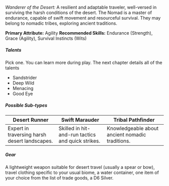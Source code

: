 *Wanderer of the Desert:* A resilient and adaptable traveler, well-versed in surviving the harsh conditions of the desert. The Nomad is a master of endurance, capable of swift movement and resourceful survival. They may belong to nomadic tribes, exploring ancient traditions.

**Primary Attribute:** Agility
**Recommended Skills:** Endurance (Strength), Grace (Agility), Survival Instincts (Wits)

##### Talents
Pick one. You can learn more during play. The next chapter details all of the talents
- Sandstrider
- Deep Wild
- Menacing
- Good Eye

##### Possible Sub-types
| Desert Runner | Swift Marauder | Tribal Pathfinder |
| ---- | ---- | ---- |
| Expert in traversing harsh desert landscapes. | Skilled in hit-and-run tactics and quick strikes. | Knowledgeable about ancient nomadic traditions. |

##### Gear
A lightweight weapon suitable for desert travel (usually a spear or bow), travel clothing specific to your usual biome, a water container, one item of your choice from the list of trade goods, a D6 Silver.